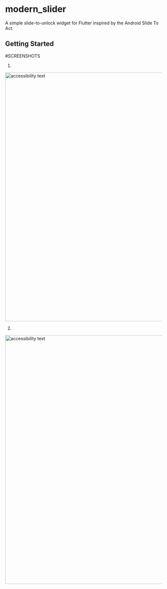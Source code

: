 # modern_slider
A simple slide-to-unlock widget for Flutter inspired by the Android Slide To Act.

## Getting Started

#SCREENSHOTS

1. 

<p align="center">
 
  <img src="https://github.com/AbleDanielOfungi/
Modern_Slider-Flutter/blob/main/slider1.jpg" width="800" alt="accessibility text">

</p>

2.  
<p align="center">
 
  <img src="https://github.com/AbleDanielOfungi/
Modern_Slider-Flutter/blob/main/slider2.jpg" width="800" alt="accessibility text">

</p>
